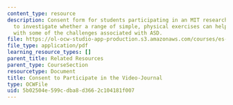 ```yaml
---
content_type: resource
description: Consent form for students participating in an MIT research study designed
  to investigate whether a range of simple, physical exercises can help MIT students
  with some of the challenges associated with ASD.
file: https://ol-ocw-studio-app-production.s3.amazonaws.com/courses/es-s71-increasing-your-physical-intelligence-enhancing-your-social-smarts-spring-2014/5b02504e599cdba8d3662c104181f007_MITES_S71S14_cons_video.pdf
file_type: application/pdf
learning_resource_types: []
parent_title: Related Resources
parent_type: CourseSection
resourcetype: Document
title: Consent to Participate in the Video-Journal
type: OCWFile
uid: 5b02504e-599c-dba8-d366-2c104181f007
---
```


